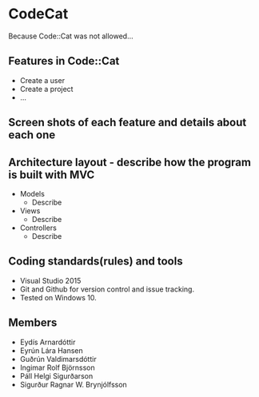# CodeCat
Because Code::Cat was not allowed...

## Features in Code::Cat
* Create a user
* Create a project
* ...

## Screen shots of each feature and details about each one


## Architecture layout - describe how the program is built with MVC
* Models
  * Describe
* Views
  * Describe
* Controllers
  * Describe

## Coding standards(rules) and tools
*	Visual Studio 2015
* Git and Github for version control and issue tracking.
* Tested on Windows 10.

## Members
* Eydís Arnardóttir
* Eyrún Lára Hansen
* Guðrún Valdimarsdóttir
* Ingimar Rolf Björnsson
* Páll Helgi Sigurðarson
* Sigurður Ragnar W. Brynjólfsson
